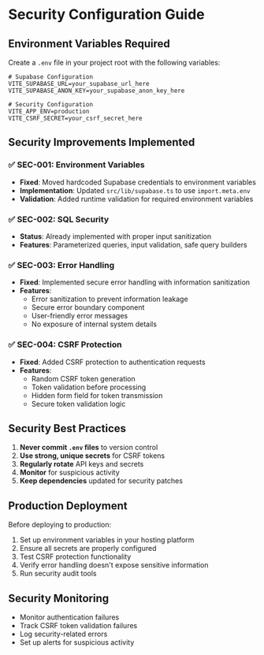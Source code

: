 # Security Configuration Guide

## Environment Variables Required

Create a `.env` file in your project root with the following variables:

```env
# Supabase Configuration
VITE_SUPABASE_URL=your_supabase_url_here
VITE_SUPABASE_ANON_KEY=your_supabase_anon_key_here

# Security Configuration
VITE_APP_ENV=production
VITE_CSRF_SECRET=your_csrf_secret_here
```

## Security Improvements Implemented

### ✅ SEC-001: Environment Variables
- **Fixed**: Moved hardcoded Supabase credentials to environment variables
- **Implementation**: Updated `src/lib/supabase.ts` to use `import.meta.env`
- **Validation**: Added runtime validation for required environment variables

### ✅ SEC-002: SQL Security
- **Status**: Already implemented with proper input sanitization
- **Features**: Parameterized queries, input validation, safe query builders

### ✅ SEC-003: Error Handling
- **Fixed**: Implemented secure error handling with information sanitization
- **Features**: 
  - Error sanitization to prevent information leakage
  - Secure error boundary component
  - User-friendly error messages
  - No exposure of internal system details

### ✅ SEC-004: CSRF Protection
- **Fixed**: Added CSRF protection to authentication requests
- **Features**:
  - Random CSRF token generation
  - Token validation before processing
  - Hidden form field for token transmission
  - Secure token validation logic

## Security Best Practices

1. **Never commit `.env` files** to version control
2. **Use strong, unique secrets** for CSRF tokens
3. **Regularly rotate** API keys and secrets
4. **Monitor** for suspicious activity
5. **Keep dependencies** updated for security patches

## Production Deployment

Before deploying to production:

1. Set up environment variables in your hosting platform
2. Ensure all secrets are properly configured
3. Test CSRF protection functionality
4. Verify error handling doesn't expose sensitive information
5. Run security audit tools

## Security Monitoring

- Monitor authentication failures
- Track CSRF token validation failures
- Log security-related errors
- Set up alerts for suspicious activity


